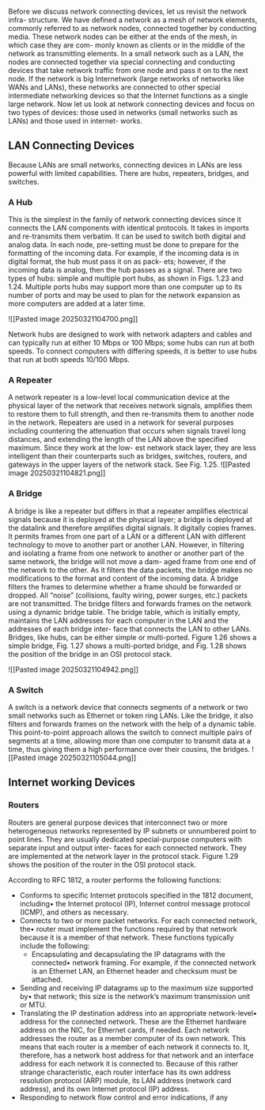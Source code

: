 Before we discuss network connecting devices, let us revisit the network infra- structure. We have defined a network as a mesh of network elements, commonly referred to as network nodes, connected together by conducting media. These network nodes can be either at the ends of the mesh, in which case they are com- monly known as clients or in the middle of the network as transmitting elements. In a small network such as a LAN, the nodes are connected together via special connecting and conducting devices that take network traffic from one node and pass it on to the next node. If the network is big Internetwork (large networks of networks like WANs and LANs), these networks are connected to other special intermediate networking devices so that the Internet functions as a single large network. Now let us look at network connecting devices and focus on two types of devices: those used in networks (small networks such as LANs) and those used in internet- works.


## LAN Connecting Devices

Because LANs are small networks, connecting devices in LANs are less powerful with limited capabilities. There are hubs, repeaters, bridges, and switches.

### A Hub

This is the simplest in the family of network connecting devices since it connects the LAN components with identical protocols. It takes in imports and re-transmits them verbatim. It can be used to switch both digital and analog data. In each node, pre-setting must be done to prepare for the formatting of the incoming data. For example, if the incoming data is in digital format, the hub must pass it on as pack- ets; however, if the incoming data is analog, then the hub passes as a signal. There are two types of hubs: simple and multiple port hubs, as shown in Figs. 1.23 and 1.24. Multiple ports hubs may support more than one computer up to its number of ports and may be used to plan for the network expansion as more computers are added at a later time.

![[Pasted image 20250321104700.png]]

Network hubs are designed to work with network adapters and cables and can typically run at either 10 Mbps or 100 Mbps; some hubs can run at both speeds. To connect computers with differing speeds, it is better to use hubs that run at both speeds 10/100 Mbps.

### A Repeater

A network repeater is a low-level local communication device at the physical layer of the network that receives network signals, amplifies them to restore them to full strength, and then re-transmits them to another node in the network. Repeaters are used in a network for several purposes including countering the attenuation that occurs when signals travel long distances, and extending the length of the LAN above the specified maximum. Since they work at the low- est network stack layer, they are less intelligent than their counterparts such as bridges, switches, routers, and gateways in the upper layers of the network stack. See Fig. 1.25.
![[Pasted image 20250321104821.png]]
### A Bridge

A bridge is like a repeater but differs in that a repeater amplifies electrical signals because it is deployed at the physical layer; a bridge is deployed at the datalink and therefore amplifies digital signals. It digitally copies frames. It permits frames from one part of a LAN or a different LAN with different technology to move to another part or another LAN. However, in filtering and isolating a frame from one network to another or another part of the same network, the bridge will not move a dam- aged frame from one end of the network to the other. As it filters the data packets, the bridge makes no modifications to the format and content of the incoming data. A bridge filters the frames to determine whether a frame should be forwarded or dropped. All “noise” (collisions, faulty wiring, power surges, etc.) packets are not transmitted. The bridge filters and forwards frames on the network using a dynamic bridge table. The bridge table, which is initially empty, maintains the LAN addresses for each computer in the LAN and the addresses of each bridge inter- face that connects the LAN to other LANs. Bridges, like hubs, can be either simple or multi-ported. Figure 1.26 shows a simple bridge, Fig. 1.27 shows a multi-ported bridge, and Fig. 1.28 shows the position of the bridge in an OSI protocol stack.

![[Pasted image 20250321104942.png]]
### A Switch

A switch is a network device that connects segments of a network or two small networks such as Ethernet or token ring LANs. Like the bridge, it also filters and forwards frames on the network with the help of a dynamic table. This point-to-point approach allows the switch to connect multiple pairs of segments at a time, allowing more than one computer to transmit data at a time, thus giving them a high performance over their cousins, the bridges.
![[Pasted image 20250321105044.png]]
## Internet working Devices

### Routers

Routers are general purpose devices that interconnect two or more heterogeneous networks represented by IP subnets or unnumbered point to point lines. They are usually dedicated special-purpose computers with separate input and output inter- faces for each connected network. They are implemented at the network layer in the protocol stack. Figure 1.29 shows the position of the router in the OSI protocol stack.

According to RFC 1812, a router performs the following functions:

- Conforms to specific Internet protocols specified in the 1812 document, including• the Internet protocol (IP), Internet control message protocol (ICMP), and others as necessary.
- Connects to two or more packet networks. For each connected network, the• router must implement the functions required by that network because it is a member of that network. These functions typically include the following:
	- Encapsulating and decapsulating the IP datagrams with the connected• network framing. For example, if the connected network is an Ethernet LAN, an Ethernet header and checksum must be attached.
- Sending and receiving IP datagrams up to the maximum size supported by• that network; this size is the network’s maximum transmission unit or MTU.
- Translating the IP destination address into an appropriate network-level• address for the connected network. These are the Ethernet hardware address on the NIC, for Ethernet cards, if needed. Each network addresses the router as a member computer of its own network. This means that each router is a member of each network it connects to. It, therefore, has a network host address for that network and an interface address for each network it is connected to. Because of this rather strange characteristic, each router interface has its own address resolution protocol (ARP) module, its LAN address (network card address), and its own Internet protocol (IP) address.
- Responding to network flow control and error indications, if any
